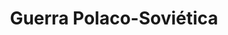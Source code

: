 ﻿---
title: "Guerra Polaco-Soviética"
permalink: periodes_978.html
layout: periode
dataInici: 21919-14
dataFi: 1921-03-18
sidebar: periodes
pares:
  - id: 414
    title: "Guerra Civil Rusa"
    dataInici: "(1917-11-07)"
    dataFi: "(1922-10-25)"

fills:
jocsPrincipals:
  - title: "Strike of the Eagle"
    bggId: 83734
    dataInici: 
    dataFi: 

  - title: "The Eagle and The Star"
    bggId: 42396
    dataInici: 
    dataFi: 

  - title: "Red Star/White Eagle: The Russo-Polish War, 1920"
    bggId: 11111
    dataInici: 
    dataFi: 

  - title: "White Eagle Eastward"
    bggId: 11528
    dataInici: 
    dataFi: 

jocsEscenaris:
jocsEpoca:
jocsEpocaEscenaris:
---
